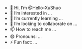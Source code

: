 - 👋 Hi, I’m @Hello-XuShuo
- 👀 I’m interested in ...
- 🌱 I’m currently learning ...
- 💞️ I’m looking to collaborate on ...
- 📫 How to reach me ...
- 😄 Pronouns: ...
- ⚡ Fun fact: ...

<!---
Hello-XuShuo/Hello-XuShuo is a ✨ special ✨ repository because its `README.md` (this file) appears on your GitHub profile.
You can click the Preview link to take a look at your changes.
--->

